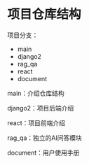 # 项目仓库结构

项目分支：

- main
- django2
- rag_qa
- react
- document

main：介绍仓库结构

django2：项目后端介绍

react：项目前端介绍

rag_qa：独立的AI问答模块

document：用户使用手册
